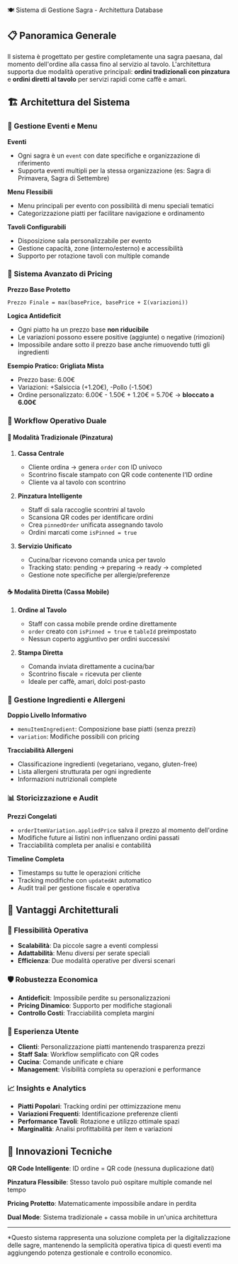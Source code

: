 🍽️ Sistema di Gestione Sagra - Architettura Database

## 📋 Panoramica Generale

Il sistema è progettato per gestire completamente una sagra paesana, dal momento dell'ordine alla cassa fino al servizio al tavolo. L'architettura supporta due modalità operative principali: **ordini tradizionali con pinzatura** e **ordini diretti al tavolo** per servizi rapidi come caffè e amari.

## 🏗️ Architettura del Sistema

### **🎪 Gestione Eventi e Menu**

**Eventi**
- Ogni sagra è un `event` con date specifiche e organizzazione di riferimento
- Supporta eventi multipli per la stessa organizzazione (es: Sagra di Primavera, Sagra di Settembre)

**Menu Flessibili**
- Menu principali per evento con possibilità di menu speciali tematici
- Categorizzazione piatti per facilitare navigazione e ordinamento

**Tavoli Configurabili**
- Disposizione sala personalizzabile per evento
- Gestione capacità, zone (interno/esterno) e accessibilità
- Supporto per rotazione tavoli con multiple comande

### **🍕 Sistema Avanzato di Pricing**

**Prezzo Base Protetto**
```
Prezzo Finale = max(basePrice, basePrice + Σ(variazioni))
```

**Logica Antideficit**
- Ogni piatto ha un prezzo base **non riducibile**
- Le variazioni possono essere positive (aggiunte) o negative (rimozioni)
- Impossibile andare sotto il prezzo base anche rimuovendo tutti gli ingredienti

**Esempio Pratico: Grigliata Mista**
- Prezzo base: 6.00€
- Variazioni: +Salsiccia (+1.20€), -Pollo (-1.50€)
- Ordine personalizzato: 6.00€ - 1.50€ + 1.20€ = 5.70€ → **bloccato a 6.00€**

### **🧾 Workflow Operativo Duale**

#### **📱 Modalità Tradizionale (Pinzatura)**

1. **Cassa Centrale**
   - Cliente ordina → genera `order` con ID univoco
   - Scontrino fiscale stampato con QR code contenente l'ID ordine
   - Cliente va al tavolo con scontrino

2. **Pinzatura Intelligente**
   - Staff di sala raccoglie scontrini al tavolo
   - Scansiona QR codes per identificare ordini
   - Crea `pinnedOrder` unificata assegnando tavolo
   - Ordini marcati come `isPinned = true`

3. **Servizio Unificato**
   - Cucina/bar ricevono comanda unica per tavolo
   - Tracking stato: pending → preparing → ready → completed
   - Gestione note specifiche per allergie/preferenze

#### **☕ Modalità Diretta (Cassa Mobile)**

1. **Ordine al Tavolo**
   - Staff con cassa mobile prende ordine direttamente
   - `order` creato con `isPinned = true` e `tableId` preimpostato
   - Nessun coperto aggiuntivo per ordini successivi

2. **Stampa Diretta**
   - Comanda inviata direttamente a cucina/bar
   - Scontrino fiscale = ricevuta per cliente
   - Ideale per caffè, amari, dolci post-pasto

### **🔧 Gestione Ingredienti e Allergeni**

**Doppio Livello Informativo**
- `menuItemIngredient`: Composizione base piatti (senza prezzi)
- `variation`: Modifiche possibili con pricing

**Tracciabilità Allergeni**
- Classificazione ingredienti (vegetariano, vegano, gluten-free)
- Lista allergeni strutturata per ogni ingrediente
- Informazioni nutrizionali complete

### **📊 Storicizzazione e Audit**

**Prezzi Congelati**
- `orderItemVariation.appliedPrice` salva il prezzo al momento dell'ordine
- Modifiche future ai listini non influenzano ordini passati
- Tracciabilità completa per analisi e contabilità

**Timeline Completa**
- Timestamps su tutte le operazioni critiche
- Tracking modifiche con `updatedAt` automatico
- Audit trail per gestione fiscale e operativa

## 🎯 Vantaggi Architetturali

### **💪 Flessibilità Operativa**
- **Scalabilità**: Da piccole sagre a eventi complessi
- **Adattabilità**: Menu diversi per serate speciali
- **Efficienza**: Due modalità operative per diversi scenari

### **🛡️ Robustezza Economica**
- **Antideficit**: Impossibile perdite su personalizzazioni
- **Pricing Dinamico**: Supporto per modifiche stagionali
- **Controllo Costi**: Tracciabilità completa margini

### **👥 Esperienza Utente**
- **Clienti**: Personalizzazione piatti mantenendo trasparenza prezzi
- **Staff Sala**: Workflow semplificato con QR codes
- **Cucina**: Comande unificate e chiare
- **Management**: Visibilità completa su operazioni e performance

### **📈 Insights e Analytics**
- **Piatti Popolari**: Tracking ordini per ottimizzazione menu
- **Variazioni Frequenti**: Identificazione preferenze clienti
- **Performance Tavoli**: Rotazione e utilizzo ottimale spazi
- **Marginalità**: Analisi profittabilità per item e variazioni

## 🚀 Innovazioni Tecniche

**QR Code Intelligente**: ID ordine = QR code (nessuna duplicazione dati)

**Pinzatura Flessibile**: Stesso tavolo può ospitare multiple comande nel tempo

**Pricing Protetto**: Matematicamente impossibile andare in perdita

**Dual Mode**: Sistema tradizionale + cassa mobile in un'unica architettura

---

*Questo sistema rappresenta una soluzione completa per la digitalizzazione delle sagre, mantenendo la semplicità operativa tipica di questi eventi ma aggiungendo potenza gestionale e controllo economico.
